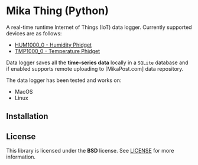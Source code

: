 Mika Thing (Python)
===

A real-time runtime Internet of Things (IoT) data logger. Currently supported devices are as follows:

* [HUM1000_0 - Humidity Phidget](https://phidgets.com/docs/HUM1000_User_Guide)
* [TMP1000_0 - Temperature Phidget](https://phidgets.com/docs/TMP1000_User_Guide)

Data logger saves all the **time-series data** locally in a ``SQLite`` database and if enabled supports remote uploading to [MikaPost.com] data repository.

The data logger has been tested and works on:

* MacOS
* Linux

## Installation



## License
This library is licensed under the **BSD** license. See [LICENSE](LICENSE) for more information.
